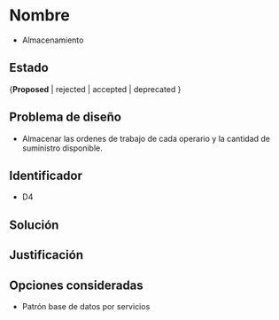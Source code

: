 # Nombre 
* Almacenamiento

## Estado

{**Proposed** | rejected | accepted | deprecated }

## Problema de diseño 

* Almacenar las ordenes de trabajo de cada operario y la cantidad de suministro disponible. 

## Identificador 

* D4 

## Solución 

## Justificación 

## Opciones consideradas 

* Patrón base de datos por servicios 
